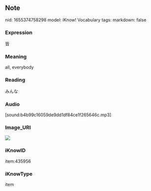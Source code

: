 ## Note
nid: 1655374758298
model: iKnow! Vocabulary
tags: 
markdown: false

### Expression
皆

### Meaning
all, everybody

### Reading
みんな

### Audio
[sound:b4b99c16059de9dd1df84ce1f265646c.mp3]

### Image_URI
<img src="d30d31fed10e3066447478ac2ac9e99e.jpg">

### iKnowID
item:435956

### iKnowType
item
